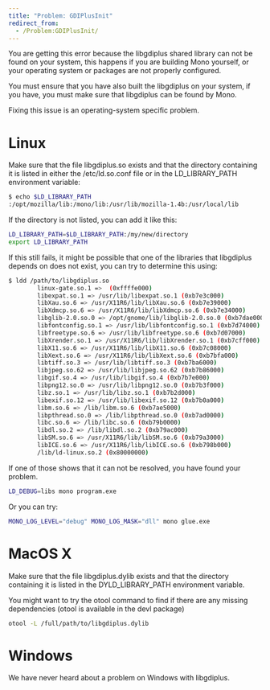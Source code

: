 ```yaml
---
title: "Problem: GDIPlusInit"
redirect_from:
  - /Problem:GDIPlusInit/
---
```


You are getting this error because the libgdiplus shared library can not be found on your system, this happens if you are building Mono yourself, or your operating system or packages are not properly configured.

You must ensure that you have also built the libgdiplus on your system, if you have, you must make sure that libgdiplus can be found by Mono.

Fixing this issue is an operating-system specific problem.

Linux
=====

Make sure that the file libgdiplus.so exists and that the directory containing it is listed in either the /etc/ld.so.conf file or in the LD\_LIBRARY\_PATH environment variable:

``` bash
$ echo $LD_LIBRARY_PATH
:/opt/mozilla/lib:/mono/lib:/usr/lib/mozilla-1.4b:/usr/local/lib
```

If the directory is not listed, you can add it like this:

``` bash
LD_LIBRARY_PATH=$LD_LIBRARY_PATH:/my/new/directory
export LD_LIBRARY_PATH
```

If this still fails, it might be possible that one of the libraries that libgdiplus depends on does not exist, you can try to determine this using:

``` bash
$ ldd /path/to/libgdiplus.so
        linux-gate.so.1 =>  (0xffffe000)
        libexpat.so.1 => /usr/lib/libexpat.so.1 (0xb7e3c000)
        libXau.so.6 => /usr/X11R6/lib/libXau.so.6 (0xb7e39000)
        libXdmcp.so.6 => /usr/X11R6/lib/libXdmcp.so.6 (0xb7e34000)
        libglib-2.0.so.0 => /opt/gnome/lib/libglib-2.0.so.0 (0xb7dae000)
        libfontconfig.so.1 => /usr/lib/libfontconfig.so.1 (0xb7d74000)
        libfreetype.so.6 => /usr/lib/libfreetype.so.6 (0xb7d07000)
        libXrender.so.1 => /usr/X11R6/lib/libXrender.so.1 (0xb7cff000)
        libX11.so.6 => /usr/X11R6/lib/libX11.so.6 (0xb7c08000)
        libXext.so.6 => /usr/X11R6/lib/libXext.so.6 (0xb7bfa000)
        libtiff.so.3 => /usr/lib/libtiff.so.3 (0xb7ba6000)
        libjpeg.so.62 => /usr/lib/libjpeg.so.62 (0xb7b86000)
        libgif.so.4 => /usr/lib/libgif.so.4 (0xb7b7e000)
        libpng12.so.0 => /usr/lib/libpng12.so.0 (0xb7b3f000)
        libz.so.1 => /usr/lib/libz.so.1 (0xb7b2d000)
        libexif.so.12 => /usr/lib/libexif.so.12 (0xb7b0a000)
        libm.so.6 => /lib/libm.so.6 (0xb7ae5000)
        libpthread.so.0 => /lib/libpthread.so.0 (0xb7ad0000)
        libc.so.6 => /lib/libc.so.6 (0xb79b0000)
        libdl.so.2 => /lib/libdl.so.2 (0xb79ac000)
        libSM.so.6 => /usr/X11R6/lib/libSM.so.6 (0xb79a3000)
        libICE.so.6 => /usr/X11R6/lib/libICE.so.6 (0xb798b000)
        /lib/ld-linux.so.2 (0x80000000)
```

If one of those shows that it can not be resolved, you have found your problem.

``` bash
LD_DEBUG=libs mono program.exe
```

Or you can try:

``` bash
MONO_LOG_LEVEL="debug" MONO_LOG_MASK="dll" mono glue.exe
```

MacOS X
=======

Make sure that the file libgdiplus.dylib exists and that the directory containing it is listed in the DYLD\_LIBRARY\_PATH environment variable.

You might want to try the otool command to find if there are any missing dependencies (otool is available in the devl package)

``` bash
otool -L /full/path/to/libgdiplus.dylib
```

Windows
=======

We have never heard about a problem on Windows with libgdiplus.

